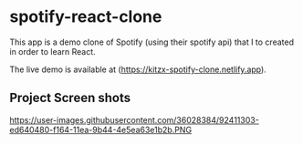 # spotify-react-clone
This app is a demo clone of Spotify (using their spotify api) that I to created in order to learn React.


The live demo is available at (https://kitzx-spotify-clone.netlify.app).





## Project Screen shots 
https://user-images.githubusercontent.com/36028384/92411303-ed640480-f164-11ea-9b44-4e5ea63e1b2b.PNG
